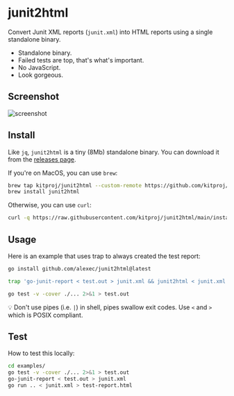 # junit2html

Convert Junit XML reports (`junit.xml`) into HTML reports using a single standalone binary.

* Standalone binary.
* Failed tests are top, that's what's important.
* No JavaScript.
* Look gorgeous.

## Screenshot

![screenshot](screenshot.png)

## Install

Like `jq`, `junit2html` is a tiny (8Mb) standalone binary. You can download it from the [releases page](https://github.com/kitproj/junit2html/releases/latest).

If you're on MacOS, you can use `brew`:

```bash
brew tap kitproj/junit2html --custom-remote https://github.com/kitproj/junit2html
brew install junit2html
```

Otherwise, you can use `curl`:

```bash
curl -q https://raw.githubusercontent.com/kitproj/junit2html/main/install.sh | sh
```

## Usage

Here is an example that uses trap to always created the test report:

```bash
go install github.com/alexec/junit2html@latest

trap 'go-junit-report < test.out > junit.xml && junit2html < junit.xml > test-report.html' EXIT

go test -v -cover ./... 2>&1 > test.out
```

💡 Don't use pipes (i.e. `|`) in shell, pipes swallow exit codes. Use `<` and `>` which is POSIX compliant.

## Test

How to test this locally:

```bash
cd examples/
go test -v -cover ./... 2>&1 > test.out
go-junit-report < test.out > junit.xml
go run .. < junit.xml > test-report.html
```
